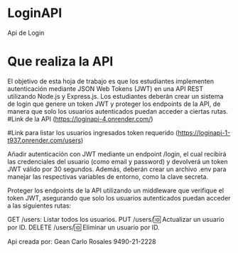 # LoginAPI
Api de Login

# Que realiza la API
El objetivo de esta hoja de trabajo es que los estudiantes implementen autenticación mediante JSON Web Tokens (JWT) en una API REST utilizando Node.js y Express.js. Los estudiantes deberán crear un sistema de login que genere un token JWT y proteger los endpoints de la API, de manera que solo los usuarios autenticados puedan acceder a ciertas rutas.
#Link de la API (https://loginapi-4.onrender.com/)

#Link para listar los usuarios ingresados token requerido (https://loginapi-1-t937.onrender.com/users)

Añadir autenticación con JWT mediante un endpoint /login, el cual recibirá las credenciales del usuario (como email y password) y devolverá un token JWT válido por 30 segundos. Además, deberán crear un archivo .env para manejar las respectivas variables de entorno, como la clave secreta.

Proteger los endpoints de la API utilizando un middleware que verifique el token JWT, asegurando que solo los usuarios autenticados puedan acceder a las siguientes rutas:

GET /users: Listar todos los usuarios.
PUT /users/:id: Actualizar un usuario por ID.
DELETE /users/:id: Eliminar un usuario por ID.

Api creada por: Gean Carlo Rosales 9490-21-2228
